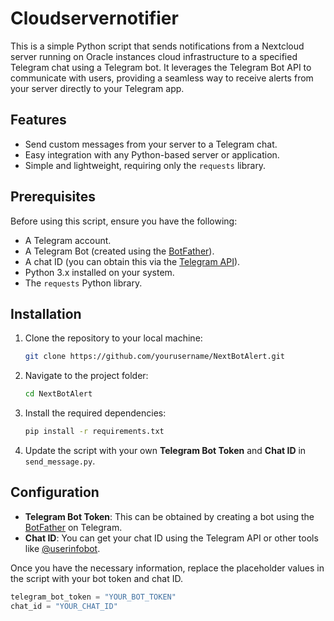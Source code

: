 # Cloudservernotifier
This is a simple Python script that sends notifications from a Nextcloud server running on Oracle instances cloud infrastructure to a specified Telegram chat using a Telegram bot. It leverages the Telegram Bot API to communicate with users, providing a seamless way to receive alerts from your server directly to your Telegram app.

## Features
- Send custom messages from your server to a Telegram chat.
- Easy integration with any Python-based server or application.
- Simple and lightweight, requiring only the `requests` library.

## Prerequisites
Before using this script, ensure you have the following:
- A Telegram account.
- A Telegram Bot (created using the [BotFather](https://core.telegram.org/bots#botfather)).
- A chat ID (you can obtain this via the [Telegram API](https://core.telegram.org/method/getUpdates)).
- Python 3.x installed on your system.
- The `requests` Python library.

## Installation

1. Clone the repository to your local machine:
    ```bash
    git clone https://github.com/yourusername/NextBotAlert.git
    ```

2. Navigate to the project folder:
    ```bash
    cd NextBotAlert
    ```

3. Install the required dependencies:
    ```bash
    pip install -r requirements.txt
    ```

4. Update the script with your own **Telegram Bot Token** and **Chat ID** in `send_message.py`.

## Configuration

- **Telegram Bot Token**: This can be obtained by creating a bot using the [BotFather](https://core.telegram.org/bots#botfather) on Telegram.
- **Chat ID**: You can get your chat ID using the Telegram API or other tools like [@userinfobot](https://t.me/userinfobot).

Once you have the necessary information, replace the placeholder values in the script with your bot token and chat ID.

```python
telegram_bot_token = "YOUR_BOT_TOKEN"
chat_id = "YOUR_CHAT_ID"
